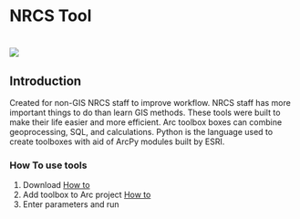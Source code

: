 
# NRCS Tool


<h1 align="left"><img src="https://github.com/user-attachments/assets/45f44848-e6dd-451a-a643-f5c6c0f92439"/></h1> 

## Introduction

Created for non-GIS NRCS staff to improve workflow.  NRCS staff has more important things to do than learn GIS methods.  These tools were built to make their life easier and more efficient.  Arc toolbox boxes can combine geoprocessing, SQL, and calculations.  Python is the language used to create toolboxes with aid of ArcPy modules built by ESRI.

### How To use tools

1. Download [How to](https://github.com/JuniorHutto/NRCS_Tools/wiki/Download-Repository)
2. Add toolbox to Arc project [How to](https://github.com/JuniorHutto/NRCS_Tools/wiki/Add-Toolbox-to-ArcGIS-project)
3. Enter parameters and run
